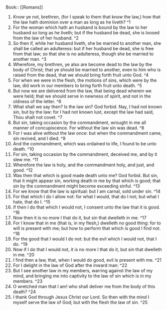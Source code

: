  Book:: [[Romans]]
 1. Know ye not, brethren, (for I speak to them that know the law,) how that the law hath dominion over a man as long as he liveth? ^1
 2. For the woman which hath an husband is bound by the law to her husband so long as he liveth; but if the husband be dead, she is loosed from the law of her husband. ^2
 3. So then if, while her husband liveth, she be married to another man, she shall be called an adulteress: but if her husband be dead, she is free from that law; so that she is no adulteress, though she be married to another man. ^3
 4. Wherefore, my brethren, ye also are become dead to the law by the body of Christ; that ye should be married to another, even to him who is raised from the dead, that we should bring forth fruit unto God. ^4
 5. For when we were in the flesh, the motions of sins, which were by the law, did work in our members to bring forth fruit unto death. ^5
 6. But now we are delivered from the law, that being dead wherein we were held; that we should serve in newness of spirit, and not in the oldness of the letter. ^6
 7. What shall we say then? Is the law sin? God forbid. Nay, I had not known sin, but by the law: for I had not known lust, except the law had said, Thou shalt not covet. ^7
 8. But sin, taking occasion by the commandment, wrought in me all manner of concupiscence. For without the law sin was dead. ^8
 9. For I was alive without the law once: but when the commandment came, sin revived, and I died. ^9
 10. And the commandment, which was ordained to life, I found to be unto death. ^10
 11. For sin, taking occasion by the commandment, deceived me, and by it slew me. ^11
 12. Wherefore the law is holy, and the commandment holy, and just, and good. ^12
 13. Was then that which is good made death unto me? God forbid. But sin, that it might appear sin, working death in me by that which is good; that sin by the commandment might become exceeding sinful. ^13
 14. For we know that the law is spiritual: but I am carnal, sold under sin. ^14
 15. For that which I do I allow not: for what I would, that do I not; but what I hate, that do I. ^15
 16. If then I do that which I would not, I consent unto the law that it is good. ^16
 17. Now then it is no more I that do it, but sin that dwelleth in me. ^17
 18. For I know that in me (that is, in my flesh,) dwelleth no good thing: for to will is present with me; but how to perform that which is good I find not. ^18
 19. For the good that I would I do not: but the evil which I would not, that I do. ^19
 20. Now if I do that I would not, it is no more I that do it, but sin that dwelleth in me. ^20
 21. I find then a law, that, when I would do good, evil is present with me. ^21
 22. For I delight in the law of God after the inward man: ^22
 23. But I see another law in my members, warring against the law of my mind, and bringing me into captivity to the law of sin which is in my members. ^23
 24. O wretched man that I am! who shall deliver me from the body of this death? ^24
 25. I thank God through Jesus Christ our Lord. So then with the mind I myself serve the law of God; but with the flesh the law of sin. ^25
